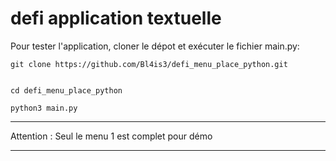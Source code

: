 # defi application textuelle

Pour tester l'application, cloner le dépot et exécuter le fichier main.py:

```
git clone https://github.com/Bl4is3/defi_menu_place_python.git


cd defi_menu_place_python

python3 main.py
```

---------------------------------------

Attention : Seul le menu 1 est complet pour démo

---------------------------------------


